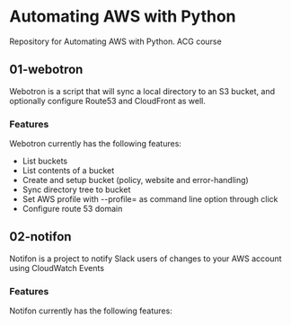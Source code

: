 # Automating AWS with Python

Repository for Automating AWS with Python. ACG course

## 01-webotron

Webotron is a script that will sync a local directory to an S3 bucket, 
and optionally configure Route53 and CloudFront as well. 

### Features

Webotron currently has the following features:

- List buckets
- List contents of a bucket
- Create and setup bucket (policy, website and error-handling)
- Sync directory tree to bucket
- Set AWS profile with --profile=<profileName> as command line option through click
- Configure route 53 domain


## 02-notifon

Notifon is a project to notify Slack users of changes to your AWS account using CloudWatch Events

### Features 

Notifon currently has the following features:
